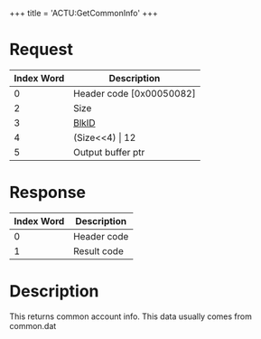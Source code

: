 +++
title = 'ACTU:GetCommonInfo'
+++

# Request

| Index Word | Description                                 |
|------------|---------------------------------------------|
| 0          | Header code \[0x00050082\]                  |
| 2          | Size                                        |
| 3          | [BlkID](ACT_Services#DataBlocks "wikilink") |
| 4          | (Size\<\<4) \| 12                           |
| 5          | Output buffer ptr                           |

# Response

| Index Word | Description |
|------------|-------------|
| 0          | Header code |
| 1          | Result code |

# Description

This returns common account info. This data usually comes from
common.dat
